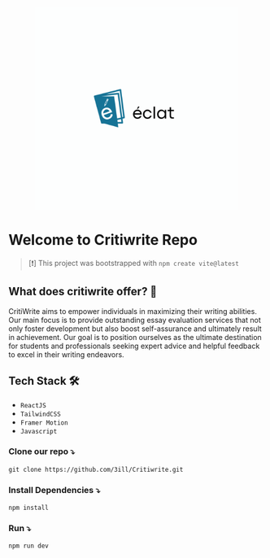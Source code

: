 <p align="center"><a href="/" target="_blank"><img src="https://github.com/boymeetsblockchain/criticwrite/blob/main/src/assets/banner.png" width="400"></a></p>

# Welcome to Critiwrite Repo

> [❗]
> This project was bootstrapped with `npm create vite@latest`

## What does critiwrite offer? 🤔

CritiWrite aims to empower individuals in maximizing their writing abilities. Our main focus is to provide outstanding essay evaluation services that not only foster development but also boost self-assurance and ultimately result in achievement. Our goal is to position ourselves as the ultimate destination for students and professionals seeking expert advice and helpful feedback to excel in their writing endeavors.

## Tech Stack 🛠

- `ReactJS`
- `TailwindCSS`
- `Framer Motion`
- `Javascript`

### Clone our repo ⤵

```cli
git clone https://github.com/3ill/Critiwrite.git
```

### Install Dependencies ⤵

```cli
npm install
```

### Run ⤵

```cli
npm run dev
```
